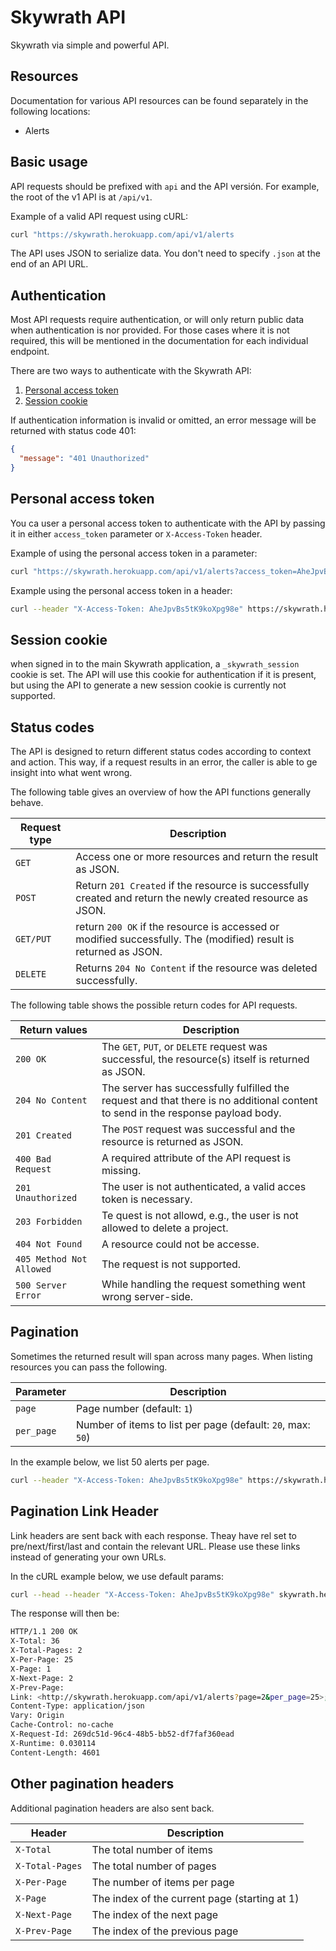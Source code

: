 # Skywrath API
Skywrath via simple and powerful API.

## Resources
Documentation for various API resources can be found separately in the following locations:

* Alerts

## Basic usage
API requests should be prefixed with `api` and the API versión. For example, the root of the v1 API is at `/api/v1`.

Example of a valid API request using cURL:
```sh
curl "https://skywrath.herokuapp.com/api/v1/alerts
```
The API uses JSON to serialize data. You don't need to specify `.json` at the end of an API URL.

## Authentication
Most API requests require authentication, or will only return public data when authentication is nor provided. For those cases where it is not required, this will be mentioned in the documentation for each individual endpoint.

There are two ways to authenticate with the Skywrath API:

1. [Personal access token](#personal-access-token)
2. [Session cookie](#session-cookie)

If authentication information is invalid or omitted, an error message will be returned with status code 401:
```json
{
  "message": "401 Unauthorized"
}
```

## Personal access token
You ca user a personal access token to authenticate with the API by passing it in either `access_token` parameter or `X-Access-Token` header.

Example of using the personal access token in a parameter:
```sh
curl "https://skywrath.herokuapp.com/api/v1/alerts?access_token=AheJpvBs5tK9koXpg98e
```
Example using the personal access token in a header:
```sh
curl --header "X-Access-Token: AheJpvBs5tK9koXpg98e" https://skywrath.herokuapp.com/api/v1/alerts
```

## Session cookie
when signed in to the main Skywrath application, a `_skywrath_session` cookie is set. The API will use this cookie for authentication if it is present, but using the API to generate a new session cookie is currently not supported.


## Status codes
The API is designed to return different status codes according to context and action. This way, if a request results in an error, the caller is able to ge insight into what went wrong.

The following table gives an overview of how the API functions generally behave.

Request type|Description
---|---
`GET` | Access one or more resources and return the result as JSON.
`POST` | Return `201 Created` if the resource is successfully created and return the newly created resource as JSON.
`GET/PUT` | return `200 OK` if the resource is accessed or modified successfully. The (modified) result is returned as JSON.
`DELETE` | Returns `204 No Content` if the resource was deleted successfully.

The following table shows the possible return codes for API requests.

Return values | Description
--- | ---
`200 OK` | The `GET`, `PUT`, or `DELETE` request was successful, the resource(s) itself is returned as JSON.
`204 No Content` | The server has successfully fulfilled the request and that there is no additional content to send in the response payload body.
`201 Created` | The `POST` request was successful and the resource is returned as JSON.
`400 Bad Request` | A required attribute of the API request is missing.
`201 Unauthorized` | The user is not authenticated, a valid acces token is necessary.
`203 Forbidden` | Te quest is not allowd, e.g., the user is not allowed to delete a project.
`404 Not Found` | A resource could not be accesse.
`405 Method Not Allowed` | The request is not supported.
`500 Server Error` | While handling the request something went wrong server-side.

## Pagination
Sometimes the returned result will span across many pages. When listing resources you can pass the following.

Parameter | Description
--- | ---
`page` | Page number (default: `1`)
`per_page` | Number of items to list per page (default: `20`, max: `50`)

In the example below, we list 50 alerts per page.

```sh
curl --header "X-Access-Token: AheJpvBs5tK9koXpg98e" https://skywrath.herokuapp.com/api/v1/alerts?per_page=50
```

## Pagination Link Header
Link headers are sent back with each response. Theay have rel set to pre/next/first/last and contain the relevant URL. Please use these links instead of generating your own URLs.

In the cURL example below, we use default params:

```sh
curl --head --header "X-Access-Token: AheJpvBs5tK9koXpg98e" skywrath.herokuapp.com/api/v1/alerts
```
The response will then be:

```sh
HTTP/1.1 200 OK
X-Total: 36
X-Total-Pages: 2
X-Per-Page: 25
X-Page: 1
X-Next-Page: 2
X-Prev-Page: 
Link: <http://skywrath.herokuapp.com/api/v1/alerts?page=2&per_page=25>; rel="next", <http://skywrath.herokuapp.com/api/v1/alerts?page=1&per_page=25>; rel="first", <http://skywrath.herokuapp.com/api/v1/alerts?page=2&per_page=25>; rel="last"
Content-Type: application/json
Vary: Origin
Cache-Control: no-cache
X-Request-Id: 269dc51d-96c4-48b5-bb52-df7faf360ead
X-Runtime: 0.030114
Content-Length: 4601
```

## Other pagination headers
Additional pagination headers are also sent back.

Header | Description
--- | ---
`X-Total` | The total number of items
`X-Total-Pages` | The total number of pages
`X-Per-Page` | The number of items per page
`X-Page` | The index of the current page (starting at 1)
`X-Next-Page` | The index of the next page
`X-Prev-Page` | The index of the previous page
